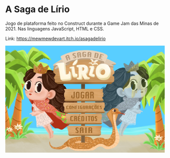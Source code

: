 # A Saga de Lírio
Jogo de plataforma feito no Construct durante a Game Jam das Minas de 2021. Nas linguagens JavaScript, HTML e CSS.

Link: https://mewmewdevart.itch.io/asagadelirio

![](img.png)
